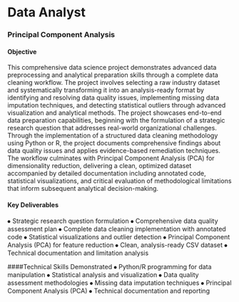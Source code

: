 # Data Analyst

### Principal Component Analysis

#### Objective
This comprehensive data science project demonstrates advanced data preprocessing and analytical preparation skills through a complete data cleaning workflow. The project involves selecting a raw industry dataset and systematically transforming it into an analysis-ready format by identifying and resolving data quality issues, implementing missing data imputation techniques, and detecting statistical outliers through advanced visualization and analytical methods. The project showcases end-to-end data preparation capabilities, beginning with the formulation of a strategic research question that addresses real-world organizational challenges. Through the implementation of a structured data cleaning methodology using Python or R, the project documents comprehensive findings about data quality issues and applies evidence-based remediation techniques. The workflow culminates with Principal Component Analysis (PCA) for dimensionality reduction, delivering a clean, optimized dataset accompanied by detailed documentation including annotated code, statistical visualizations, and critical evaluation of methodological limitations that inform subsequent analytical decision-making.

#### Key Deliverables
⦁	Strategic research question formulation
⦁	Comprehensive data quality assessment plan
⦁	Complete data cleaning implementation with annotated code
⦁	Statistical visualizations and outlier detection
⦁	Principal Component Analysis (PCA) for feature reduction
⦁	Clean, analysis-ready CSV dataset
⦁	Technical documentation and limitation analysis

####Technical Skills Demonstrated
⦁	Python/R programming for data manipulation
⦁	Statistical analysis and visualization
⦁	Data quality assessment methodologies
⦁	Missing data imputation techniques
⦁	Principal Component Analysis (PCA)
⦁	Technical documentation and reporting
